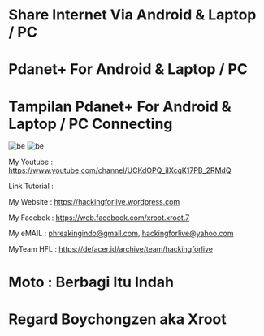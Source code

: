 # Share Internet Via Android & Laptop / PC

# Pdanet+ For Android & Laptop / PC

# Tampilan Pdanet+ For Android & Laptop / PC Connecting

![be](https://raw.githubusercontent.com/boychongzen18/Pdanet-For-Andoid/master/pdanet1.jpg)
![be](https://raw.githubusercontent.com/boychongzen18/Pdanet-For-Andoid/master/pdanet.jpg)


My Youtube    : https://www.youtube.com/channel/UCKdOPQ_iIXcqK17PB_2RMdQ

Link Tutorial : 

My Website    : https://hackingforlive.wordpress.com

My Facebok    : https://web.facebook.com/xroot.xroot.7

My eMAIL      : phreakingindo@gmail.com,,hackingforlive@yahoo.com

MyTeam HFL    : https://defacer.id/archive/team/hackingforlive

# Moto : Berbagi Itu Indah

# Regard Boychongzen aka Xroot
